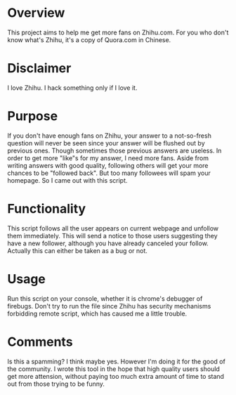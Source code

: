Overview
========
This project aims to help me get more fans on Zhihu.com. For you who don't know what's Zhihu, it's a copy of Quora.com in Chinese.

Disclaimer
==========
I love Zhihu. I hack something only if I love it.

Purpose
=======
If you don't have enough fans on Zhihu, your answer to a not-so-fresh question will never be seen since your answer will be flushed out by previous ones. Though sometimes those previous answers are useless.
In order to get more "like"s for my answer, I need more fans. Aside from writing answers with good quality, following others will get your more chances to be "followed back". But too many followees will spam your homepage. So I came out with this script.

Functionality
=============
This script follows all the user appears on current webpage and unfollow them immediately. This will send a notice to those users suggesting they have a new follower, although you have already canceled your follow. 
Actually this can either be taken as a bug or not.

Usage
=====
Run this script on your console, whether it is chrome's debugger of firebugs. Don't try to run the file since Zhihu has security mechanisms forbidding remote script, which has caused me a little trouble.

Comments
========
Is this a spamming?
I think maybe yes. However I'm doing it for the good of the community.
I wrote this tool in the hope that high quality users should get more attension, without paying too much extra amount of time to stand out from those trying to be funny.